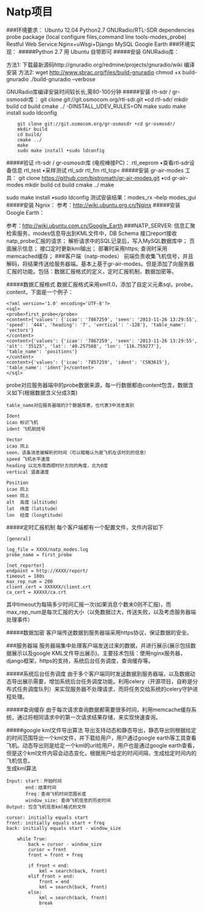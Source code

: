 Natp项目
===
###环境要求：
    Ubuntu 12.04
    Python2.7   GNURadio/RTL-SDR dependencies
    probe package (local configure files,command line tools-modes_probe)
    Restful Web Service:Nginx+uWsgi+Django
    MySQL
    Google Earth
###环境实现：
#####Python 2.7 用 Ubuntu 自带即可
#####安装 GNURadio库：</p>
        方法1: 下载最新源码http://gnuradio.org/redmine/projects/gnuradio/wiki 
              编译安装
        方法2: wget http://www.sbrac.org/files/build-gnuradio
              chmod +x build-gnuradio
              ./build-gnuradio –verbose
        <p>GNURadio库编译安装时间较⻓长,需80-100分钟
#####安装 rlt-sdr / gr-osmosdr库：
        git clone git://git.osmocom.org/rtl-sdr.git •cd rtl-sdr/
        mkdir build
        cd build
        cmake ../ -DINSTALL_UDEV_RULES=ON 
        make
        sudo make install
        sudo ldconfig
        
        git clone git://git.osmocom.org/gr-osmosdr •cd gr-osmosdr/
        mkdir build
        cd build/
        cmake ../
        make
        sudo make install •sudo ldconfig
#####验证 rlt-sdr / gr-osmosdr库 (电视棒接PC)：
        rtl_eeprom •查看rtl-sdr设备信息
        rtl_test •采样测试
        rtl_sdr 
        rtl_fm 
        rtl_tcp<
#####安装 gr-air-modes 工具：
        git clone https://github.com/bistromath/gr-air-modes.git •cd gr-air-modes
        mkdir build
        cd build
        cmake ../
        make</p>
        sudo make install •sudo ldconfig
        测试安装结果：modes_rx –help      modes_gui
#####安装 Ngnix：
        参考：http://wiki.ubuntu.org.cn/Nginx
#####安装 Google Earth：
        <p>参考：http://wiki.ubuntu.com.cn/Google_Earth 
###NATP_SERVER:
    信息汇聚检索服务，modes信息导出到KML文件中，DB Schema
    接口report接收natp_probe汇报的请求；
    解析请求中的SQL记录后，写入MySQL数据库中；
    页面展示信息；
    接口定时更新kml输出；
    部署时采用https;
    查询时采用memcached缓存；
###客户端（natp-modes）
前端负责收集飞机信号，并且解码，将结果传送给服务器端。基本上基于gr-air-modes。但是添加了向服务器汇报的功能。包括：数据汇报格式的定义，定时汇报机制，数据加密等。

#####数据汇报格式
数据汇报格式采用xml1.0，添加了自定义元素sql，probe，content，下面是一个例子：

	<?xml version='1.0' encoding='UTF-8'?>
	<sql>
	<probe>first_probe</probe>
	<content>{'values': {'icao': '7867259', 'seen': '2013-11-26 13:29:55', 'speed': '444', 'heading': '7', 'vertical': '-128'}, 'table_name': 'vectors'}
	</content>
	<content>{'values': {'icao': '7867259', 'seen': '2013-11-26 13:29:55', 'alt': '35125', 'lat': '40.257568', 'lon': '116.759277'}, 'table_name': 'positions'}
	</content>
	<content>{'values': {'icao': '7857259', 'ident': 'CSN3615'}, 'table_name': 'ident'}</content>
	</sql>

probe对应服务器端中的probe数据来源，每一行数据都由content包含，数据含义如下(根据数据含义分成3类)

	table_name对应服务器端的3个数据库表，也代表3中消息类别
	
	Ident
	icao 标识飞机
	ident 飞机航班号
	
	Vector
	icao 同上
	seen，该条消息被解析的时间（可以粗略认为是飞机在该时刻的信息）
	speed 飞机水平速度
	heading 以北东南西顺时针方向的角度，北为0度
	vertical 竖直速度
	
	Position
	icao 同上
	seen 同上
	alt  高度（altitude）
	lat  纬度（latitude）
	lon  经度（longtitude）
	
#####定时汇报机制
每个客户端都有一个配置文件，文件内容如下

	[general]

	log_file = XXXX/natp_modes.log
	probe_name = first_probe

	[net_reporter]
	endpoint = http://XXXX/report/
	timeout = 180s
	max_rep_num = 200
	client_cert = XXXXXX/client.crt
	ca_cert = XXXXX/ca.crt
	
其中timeout为每隔多少时间汇报一次(如果消息个数未0则不汇报)，而max_rep_num是每次汇报的大小（以免数据过大，传送失败，以及考虑服务器端处理事件）

#####数据加密
客户端传送数据到服务器端采用https协议，保证数据的安全。

###服务器端
服务器端集中处理客户端发送过来的数据，并进行展示(展示包括数据展示以及google KML文件导出展示)。主要技术包括：使用nginx服务器，django框架，https的支持，系统后台任务调度，查询缓存等。

#####系统后台任务调度
由于多个客户端同时发送数据到服务器端，以及数据动态导出展示需要，增加系统后台任务调度功能。利用celery（开源项目，自称是分布式任务调度队列）来实现服务器不处理请求，而将任务交给系统的celery守护进程处理。

#####查询缓存
由于每次请求查询数据都需要很多时间，利用memcache缓存系统，通过将相同请求中的第一次请求结果存储，来实现快速查询。

#####google kml文件导出算法
导出支持动态和静态导出，静态导出则根据给定的时间范围导出一个kml文件，并下载给用户，用户通过google earth等工具查看飞机。动态导出则是给定一个kml的url给用户，用户也是通过google earth查看，但是这个kml文件内容会动态变化，根据用户给定的时间间隔，生成给定时间内的飞机信息。  
生成kml算法

	Input: start：开始时间
		   end：结束时间
		   freq：查询飞机时间范围长度
		   window_size: 查询飞机信息的历史时间
	Output: 包含飞机信息kml格式的文件
	
	cursor: initially equals start
	front: initially equals start + freq
	back: initially equals start - window_size
	
		while True:
			back = cursor - window_size
			cursor = front
			front = front + freq
			
			if front < end:
				kml = search(back, front)
			elif front > end:
				front = end
				kml = search(back, front)
			else:
				kml = search(back, front)
				break
				

    
    
    
